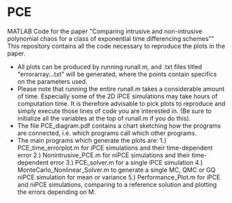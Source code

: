 # PCE
MATLAB Code for the paper "Comparing intrusive and non-intrusive polynomial chaos for a class of exponential time differencing schemes""
This repository contains all the code necessary to reproduce the plots in the paper.
- All plots can be produced by running runall.m, and .txt files titled "errorarray...txt" will be generated, where the points contain specifics on the parameters used.
- Please note that running the entire runall.m takes a considerable amount of time. Especially some of the 2D iPCE simulations may take hours of computation time. It is therefore advisable to pick plots to reproduce and simply execute those lines of code you are interested in. (Be sure to initialize all the variables at the top of runall.m if you do this).
- The file PCE_diagram.pdf contains a chart sketching how the programs are connected, i.e. which programs call which other programs.
- The main programs which generate the plots are:
	1.) PCE_time_errorplot.m for iPCE simulations and their time-dependent error
	2.) Nonintrusive_PCE.m for niPCE simulations and their time-dependent error
	3.) PCE_solver.m for a single iPCE simulation
	4.) MonteCarlo_Nonlinear_Solver.m to generate a single MC, QMC or GQ niPCE simulation for mean or variance
	5.) Performance_Plot.m for iPCE and niPCE simulations, comparing to a reference solution and plotting the errors depending on M.

